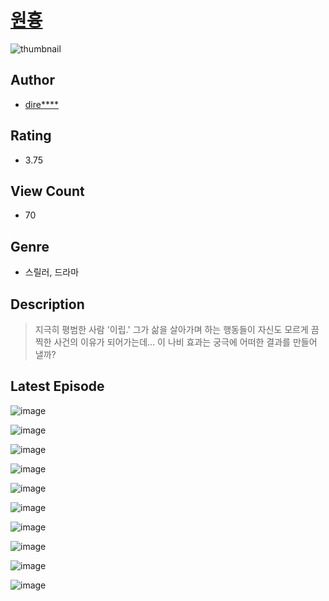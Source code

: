 # [원흉](https://comic.naver.com/bestChallenge/list?titleId=810281)
![thumbnail](https://image-comic.pstatic.net/user_contents_data/challenge_comic/2023/05/23/343801/upload_3703140006372914481_480x623.jpeg)

## Author
- [dire****](https://comic.naver.com/artistTitle?id=343801)

## Rating
- 3.75

## View Count
- 70

## Genre
- 스릴러, 드라마

## Description
> 지극히 평범한 사람 '이립.' 그가 삶을 살아가며 하는 행동들이 자신도 모르게 끔찍한 사건의 이유가 되어가는데... 이 나비 효과는 궁극에 어떠한 결과를 만들어 낼까?


## Latest Episode
![image](https://image-comic.pstatic.net/user_contents_data/challenge_comic/2023/05/23/343801/upload_7305510612910891873.jpeg)

![image](https://image-comic.pstatic.net/user_contents_data/challenge_comic/2023/05/23/343801/upload_7219325398228874850.jpeg)

![image](https://image-comic.pstatic.net/user_contents_data/challenge_comic/2023/05/23/343801/upload_3486410871308169527.jpeg)

![image](https://image-comic.pstatic.net/user_contents_data/challenge_comic/2023/05/23/343801/upload_3474916581798326582.jpeg)

![image](https://image-comic.pstatic.net/user_contents_data/challenge_comic/2023/05/23/343801/upload_7161912415044514145.jpeg)

![image](https://image-comic.pstatic.net/user_contents_data/challenge_comic/2023/05/23/343801/upload_3616500667618911544.jpeg)

![image](https://image-comic.pstatic.net/user_contents_data/challenge_comic/2023/05/23/343801/upload_7233735618979902772.jpeg)

![image](https://image-comic.pstatic.net/user_contents_data/challenge_comic/2023/05/23/343801/upload_3978144555427063097.jpeg)

![image](https://image-comic.pstatic.net/user_contents_data/challenge_comic/2023/05/23/343801/upload_4048848422296511798.jpeg)

![image](https://image-comic.pstatic.net/user_contents_data/challenge_comic/2023/05/23/343801/upload_7075775351258441318.jpeg)
